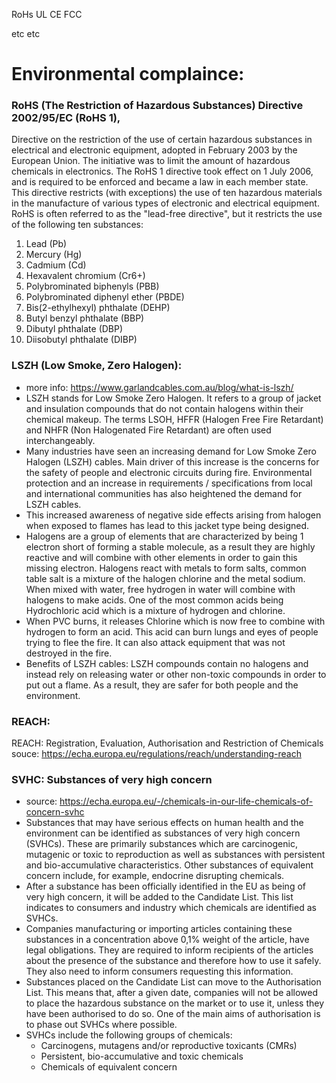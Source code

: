 RoHs
UL
CE
FCC

etc
etc


# Environmental complaince:

### RoHS (The Restriction of Hazardous Substances) Directive 2002/95/EC (RoHS 1), 
Directive on the restriction of the use of certain hazardous substances in electrical and electronic equipment, adopted in February 2003 by the European Union.
The initiative was to limit the amount of hazardous chemicals in electronics.
The RoHS 1 directive took effect on 1 July 2006, and is required to be enforced and became a law in each member state. This directive restricts (with exceptions) the use of ten hazardous materials in the manufacture of various types of electronic and electrical equipment.
RoHS is often referred to as the "lead-free directive", but it restricts the use of the following ten substances:
1. Lead (Pb)
2. Mercury (Hg)
3. Cadmium (Cd)
4. Hexavalent chromium (Cr6+)
5. Polybrominated biphenyls (PBB)
6. Polybrominated diphenyl ether (PBDE)
7. Bis(2-ethylhexyl) phthalate (DEHP)
8. Butyl benzyl phthalate (BBP)
9. Dibutyl phthalate (DBP)
10. Diisobutyl phthalate (DIBP)

### LSZH (Low Smoke, Zero Halogen):
- more info: https://www.garlandcables.com.au/blog/what-is-lszh/
- LSZH stands for Low Smoke Zero Halogen. It refers to a group of jacket and insulation compounds that do not contain halogens within their chemical makeup.  The terms LSOH, HFFR (Halogen Free Fire Retardant) and NHFR (Non Halogenated Fire Retardant) are often used interchangeably.
- Many industries have seen an increasing demand for Low Smoke Zero Halogen (LSZH) cables. Main driver of this increase is the concerns for the safety of people and electronic circuits during fire. Environmental protection and an increase in requirements / specifications from local and international communities has also heightened the demand for LSZH cables.
- This increased awareness of negative side effects arising from halogen when exposed to flames has lead to this jacket type being designed.
- Halogens are a group of elements that are characterized by being 1 electron short of forming a stable molecule, as a result they are highly reactive and will combine with other elements in order to gain this missing electron. Halogens react with metals to form salts, common table salt is a mixture of the halogen chlorine and the metal sodium. When mixed with water, free hydrogen in water will combine with halogens to make acids. One of the most common acids being Hydrochloric acid which is a mixture of hydrogen and chlorine.
- When PVC burns, it releases Chlorine which is now free to combine with hydrogen to form an acid. This acid can burn lungs and eyes of people trying to flee the fire. It can also attack equipment that was not destroyed in the fire.
- Benefits of LSZH cables: LSZH compounds contain no halogens and instead rely on releasing water or other non-toxic compounds in order to put out a flame. As a result, they are safer for both people and the environment.


### REACH:
REACH: Registration, Evaluation, Authorisation and Restriction of Chemicals
souce: https://echa.europa.eu/regulations/reach/understanding-reach


### SVHC: Substances of very high concern
- source: https://echa.europa.eu/-/chemicals-in-our-life-chemicals-of-concern-svhc
- Substances that may have serious effects on human health and the environment can be identified as substances of very high concern (SVHCs). These are primarily substances which are carcinogenic, mutagenic or toxic to reproduction as well as substances with persistent and bio-accumulative characteristics. Other substances of equivalent concern include, for example, endocrine disrupting chemicals.
- After a substance has been officially identified in the EU as being of very high concern, it will be added to the Candidate List. This list indicates to consumers and industry which chemicals are identified as SVHCs.
- Companies manufacturing or importing articles containing these substances in a concentration above 0,1% weight of the article, have legal obligations. They are required to inform recipients of the articles about the presence of the substance and therefore how to use it safely. They also need to inform consumers requesting this information.
- Substances placed on the Candidate List can move to the Authorisation List. This means that, after a given date, companies will not be allowed to place the hazardous substance on the market or to use it, unless they have been authorised to do so. One of the main aims of authorisation is to phase out SVHCs where possible.
- SVHCs include the following groups of chemicals:
  - Carcinogens, mutagens and/or reproductive toxicants (CMRs)
  - Persistent, bio-accumulative and toxic chemicals
  - Chemicals of equivalent concern 

